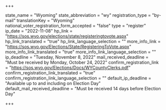 +++

state_name = "Wyoming"
state_abbreviation = "wy"
registration_type = "by-mail"
translationKey = "Wyoming"
national_voter_registration_form_accepted = "false"
type = "register"
ip_date = "2022-11-08"
hp_link = "https://sos.wyo.gov/elections/state/registeringtovote.aspx"
hp_link_translated = "true"
hp_link_language_selection = ""
more_info_link = "https://sos.wyo.gov/Elections/State/RegisteringToVote.aspx"
more_info_link_translated = "true"
more_info_link_language_selection = ""
ip_deadline = "Tuesday, November 8, 2022"
mail_received_deadline = "Must be received by Monday, October 24, 2022"
confirm_registration_link = "https://sos.wyo.gov/Elections/Docs/WYCountyClerks.pdf"
confirm_registration_link_translated = "true"
confirm_registration_link_language_selection = ""
default_ip_deadline = "Available up to and including on Election Day"
default_mail_received_deadline = "Must be received 14 days before Election Day"

+++